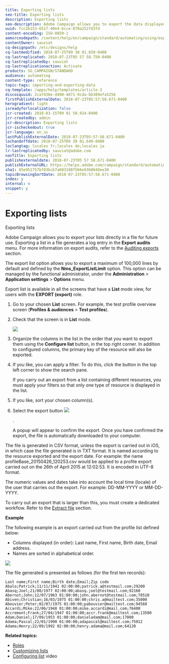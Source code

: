 ```yaml
---
title: Exporting lists
seo-title: Exporting lists
description: Exporting lists
seo-description: Adobe Campaign allows you to export the data displayed as lists from an overview screen directly in a file for future use. 
uuid: fcc2b153-6517-40e4-bcce-870a252fd3fd
content-encoding: ISO-8859-1
aemsrcnodepath: /content/help/en/campaign/standard/automating/using/exporting-lists
contentOwner: sauviat
cq-designpath: /etc/designs/help
cq-lastmodified: 2018-07-25T09 30 01.650-0400
cq-lastreplicated: 2018-07-23T05 57 58.750-0400
cq-lastreplicatedby: sauviat
cq-lastreplicationaction: Activate
products: SG_CAMPAIGN/STANDARD
audience: automating
content-type: reference
topic-tags: importing-and-exporting-data
cq-template: /apps/help/templates/article-3
discoiquuid: 2ca7436e-d490-4871-9cda-bb389efa5256
firstPublishExternalDate: 2018-07-23T05:57:58.671-0400
herogradient: light
isreadyforlocalization: false
jcr-created: 2018-03-15T09 01 58.914-0400
jcr-createdby: admin
jcr-description: Exporting lists
jcr-ischeckedout: true
jcr-language: en_us
lastPublishExternalDate: 2018-07-23T05:57:58.671-0400
lochandoffdate: 2018-07-25T09 30 01.649-0400
loclangtag: locales fr;locales de;locales ja
lr-lastreplicatedby: sauviat@adobe.com
navTitle: Exporting lists
publishexternaldate: 2018-07-23T05 57 58.671-0400
publishExternalURL: https://helpx.adobe.com/campaign/standard/automating/using/exporting-lists.html
sha1: 85e951757bf83bcb7a603188f566e93b8648ee30
topicBrowsingSortDate: 2018-07-23T05:57:58.671-0400
index: y
internal: n
snippet: y
---
```


# Exporting lists

Exporting lists

Adobe Campaign allows you to export your lists directly in a file for future use. Exporting a list in a file generates a log entry in the **Export audits** menu. For more information on export audits, refer to the [Auditing exports](../../administration/using/auditing-export-logs.md) section.

The export list option allows you to export a maximum of 100,000 lines by default and defined by the **Nms_ExportListLimit** option. This option can be managed by the functional administrator, under the **Administration** &gt; **Application settings** &gt; **Options** menu.

Export list is available in all the screens that have a **List** mode view, for users with the **EXPORT (export)** role.

1. Go to your chosen **List** screen. For example, the test profile overview screen (**Profiles & audiences** &gt; **Test profiles**).
1. Check that the screen is in **List** mode.

   ![](assets/export_list_mode_switch.png)

1. Organize the columns in the list in the order that you want to export them using the **Configure list** button, in the top right corner. In addition to configured columns, the primary key of the resource will also be exported.
1. If you like, you can apply a filter. To do this, click the button in the top left corner to show the search pane.

   If you carry out an export from a list containing different resources, you must apply your filters so that only one type of resource is displayed in the list.

1. If you like, sort your chosen column(s).
1. Select the export button  ![](assets/exportListButton.png)

   .

   A popup will appear to confirm the export. Once you have confirmed the export, the file is automatically downloaded to your computer.

The file is generated in CSV format, unless the export is carried out in iOS, in which case the file generated is in TXT format. It is named according to the resource exported and the export date. For example: the name profileBase_20150426_120253.csv would be applied to a profile export carried out on the 26th of April 2015 at 12:02:53. It is encoded in UTF-8 format.

The numeric values and dates take into account the local time (locale) of the user that carries out the export. For example: DD-MM-YYYY or MM-DD-YYYY.

To carry out an export that is larger than this, you must create a dedicated workflow. Refer to the [Extract file](../../automating/using/extract-file.md) section.

**Example**

The following example is an export carried out from the profile list defined below:

* Columns displayed (in order): Last name, First name, Birth date, Email address.
* Names are sorted in alphabetical order.

![](assets/export_list_example1.png)

The file generated is presented as follows (for the first ten records):

```
Last name;First name;Birth date;Email;Zip code
Abalo;Patrick;11/11/1941 02:00:00;patrick.a@testmail.com;29200
Abasq;Joel;21/08/1977 02:00:00;abasq.joel@testmail.com;92160
Abernot;John;12/07/1963 01:00:00;john.abernot@testmail.com;78510
Abiven;Christian;16/03/1975 01:00:00;chris.a@mailtest.com;35000
Abouvier;Peter;02/07/1975 01:00:00;pabouvier@mailtest.com;94560
Accardi;Mike;22/06/1948 01:00:00;mike.accardi@mail.com;76400
Accremont;Frank;27/04/1947 01:00:00;accr.frank@mailtest.com;13500
Adam;Daniel;17/09/1953 01:00:00;danieladam@mail.com;17000
Adama;Pascal;22/01/1990 01:00:00;adapascal@mailtest.com;75012
Adama;Henry;22/09/1992 02:00:00;henry.adama@mail.com;64120
```

**Related topics:**

* [Roles](../../administration/using/list-of-roles.md)
* [Customizing lists](../../start/using/customizing-lists.md)
* [Configuring list](https://docs.campaign.adobe.com/doc/standard/en/Videos/configuring_list_ACS.mp4) video

